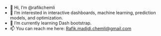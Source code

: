 - 👋 Hi, I’m @rafikchemli
- 👀 I’m interested in interactive dashboards, machine learning, prediction models, and optimization.
- 🌱 I’m currently learning Dash bootstrap.
- 📫 You can reach me here: Rafik.madjdi.chemli@gmail.com

